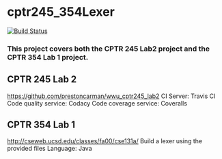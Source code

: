 # cptr245_354Lexer
[![Build Status](https://travis-ci.org/CameronCTS/cptr245_354Lexer.svg?branch=master)](https://travis-ci.org/CameronCTS/cptr245_354Lexer)

### This project covers both the CPTR 245 Lab2 project and the CPTR 354 Lab 1 project.

## CPTR 245 Lab 2
 https://github.com/prestoncarman/wwu_cptr245_lab2
 CI Server: Travis CI
 Code quality service: Codacy
 Code coverage service: Coveralls

## CPTR 354 Lab 1
 http://cseweb.ucsd.edu/classes/fa00/cse131a/
 Build a lexer using the provided files
 Language: Java
